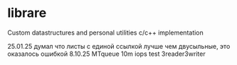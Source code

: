 # librare
Custom datastructures and personal utilities c/c++ implementation

25.01.25 думал что листы с единой ссылкой лучше чем двусыльные, это оказалось ошибкой 
8.10.25 MTqueue 10m iops test 3reader3writer
